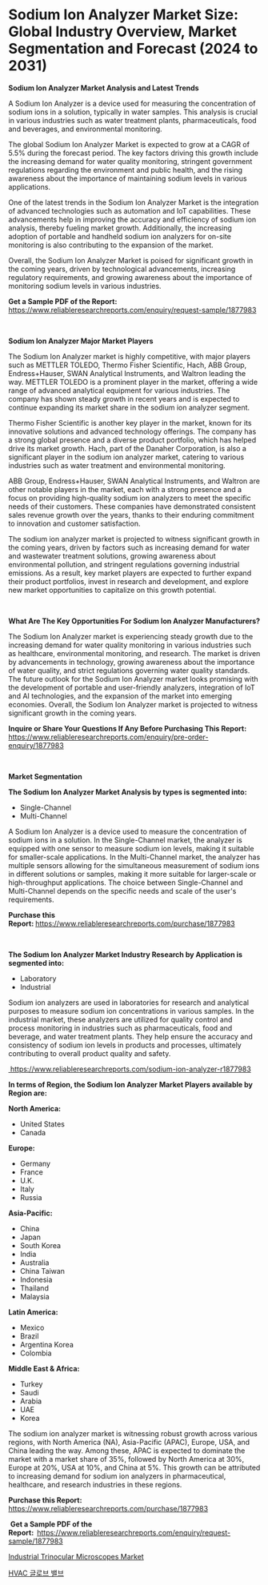 <p><h1>Sodium Ion Analyzer Market Size: Global Industry Overview, Market Segmentation and Forecast (2024 to 2031)</h1></p><p><strong>Sodium Ion Analyzer Market Analysis and Latest Trends</strong></p>
<p><p>A Sodium Ion Analyzer is a device used for measuring the concentration of sodium ions in a solution, typically in water samples. This analysis is crucial in various industries such as water treatment plants, pharmaceuticals, food and beverages, and environmental monitoring.</p><p>The global Sodium Ion Analyzer Market is expected to grow at a CAGR of 5.5% during the forecast period. The key factors driving this growth include the increasing demand for water quality monitoring, stringent government regulations regarding the environment and public health, and the rising awareness about the importance of maintaining sodium levels in various applications.</p><p>One of the latest trends in the Sodium Ion Analyzer Market is the integration of advanced technologies such as automation and IoT capabilities. These advancements help in improving the accuracy and efficiency of sodium ion analysis, thereby fueling market growth. Additionally, the increasing adoption of portable and handheld sodium ion analyzers for on-site monitoring is also contributing to the expansion of the market.</p><p>Overall, the Sodium Ion Analyzer Market is poised for significant growth in the coming years, driven by technological advancements, increasing regulatory requirements, and growing awareness about the importance of monitoring sodium levels in various industries.</p></p>
<p><strong>Get a Sample PDF of the Report:&nbsp;</strong> <a href="https://www.reliableresearchreports.com/enquiry/request-sample/1877983">https://www.reliableresearchreports.com/enquiry/request-sample/1877983</a></p>
<p>&nbsp;</p>
<p><strong>Sodium Ion Analyzer Major Market Players</strong></p>
<p><p>The Sodium Ion Analyzer market is highly competitive, with major players such as METTLER TOLEDO, Thermo Fisher Scientific, Hach, ABB Group, Endress+Hauser, SWAN Analytical Instruments, and Waltron leading the way. METTLER TOLEDO is a prominent player in the market, offering a wide range of advanced analytical equipment for various industries. The company has shown steady growth in recent years and is expected to continue expanding its market share in the sodium ion analyzer segment.</p><p>Thermo Fisher Scientific is another key player in the market, known for its innovative solutions and advanced technology offerings. The company has a strong global presence and a diverse product portfolio, which has helped drive its market growth. Hach, part of the Danaher Corporation, is also a significant player in the sodium ion analyzer market, catering to various industries such as water treatment and environmental monitoring.</p><p>ABB Group, Endress+Hauser, SWAN Analytical Instruments, and Waltron are other notable players in the market, each with a strong presence and a focus on providing high-quality sodium ion analyzers to meet the specific needs of their customers. These companies have demonstrated consistent sales revenue growth over the years, thanks to their enduring commitment to innovation and customer satisfaction.</p><p>The sodium ion analyzer market is projected to witness significant growth in the coming years, driven by factors such as increasing demand for water and wastewater treatment solutions, growing awareness about environmental pollution, and stringent regulations governing industrial emissions. As a result, key market players are expected to further expand their product portfolios, invest in research and development, and explore new market opportunities to capitalize on this growth potential.</p></p>
<p>&nbsp;</p>
<p><strong>What Are The Key Opportunities For Sodium Ion Analyzer Manufacturers?</strong></p>
<p><p>The Sodium Ion Analyzer market is experiencing steady growth due to the increasing demand for water quality monitoring in various industries such as healthcare, environmental monitoring, and research. The market is driven by advancements in technology, growing awareness about the importance of water quality, and strict regulations governing water quality standards. The future outlook for the Sodium Ion Analyzer market looks promising with the development of portable and user-friendly analyzers, integration of IoT and AI technologies, and the expansion of the market into emerging economies. Overall, the Sodium Ion Analyzer market is projected to witness significant growth in the coming years.</p></p>
<p><strong>Inquire or Share Your Questions If Any Before Purchasing This Report:</strong> <a href="https://www.reliableresearchreports.com/enquiry/pre-order-enquiry/1877983">https://www.reliableresearchreports.com/enquiry/pre-order-enquiry/1877983</a></p>
<p>&nbsp;</p>
<p><strong>Market Segmentation</strong></p>
<p><strong>The Sodium Ion Analyzer Market Analysis by types is segmented into:</strong></p>
<p><ul><li>Single-Channel</li><li>Multi-Channel</li></ul></p>
<p><p>A Sodium Ion Analyzer is a device used to measure the concentration of sodium ions in a solution. In the Single-Channel market, the analyzer is equipped with one sensor to measure sodium ion levels, making it suitable for smaller-scale applications. In the Multi-Channel market, the analyzer has multiple sensors allowing for the simultaneous measurement of sodium ions in different solutions or samples, making it more suitable for larger-scale or high-throughput applications. The choice between Single-Channel and Multi-Channel depends on the specific needs and scale of the user's requirements.</p></p>
<p><strong>Purchase this Report:&nbsp;</strong><a href="https://www.reliableresearchreports.com/purchase/1877983">https://www.reliableresearchreports.com/purchase/1877983</a></p>
<p>&nbsp;</p>
<p><strong>The Sodium Ion Analyzer Market Industry Research by Application is segmented into:</strong></p>
<p><ul><li>Laboratory</li><li>Industrial</li></ul></p>
<p><p>Sodium ion analyzers are used in laboratories for research and analytical purposes to measure sodium ion concentrations in various samples. In the industrial market, these analyzers are utilized for quality control and process monitoring in industries such as pharmaceuticals, food and beverage, and water treatment plants. They help ensure the accuracy and consistency of sodium ion levels in products and processes, ultimately contributing to overall product quality and safety.</p></p>
<p><a href="https://www.reliableresearchreports.com/sodium-ion-analyzer-r1877983">&nbsp;https://www.reliableresearchreports.com/sodium-ion-analyzer-r1877983</a></p>
<p><strong>In terms of Region, the Sodium Ion Analyzer Market Players available by Region are:</strong></p>
<p>
    <p> <strong> North America: </strong>
        <ul>
            <li>United States</li>
            <li>Canada</li>
        </ul>
        </p> 
    <p> <strong> Europe: </strong>
        <ul>
            <li>Germany</li>
            <li>France</li>
            <li>U.K.</li>
            <li>Italy</li>
            <li>Russia</li>
        </ul>
        </p> 
    <p> <strong> Asia-Pacific: </strong>
        <ul>
            <li>China</li>
            <li>Japan</li>
            <li>South Korea</li>
            <li>India</li>
            <li>Australia</li>
            <li>China Taiwan</li>
            <li>Indonesia</li>
            <li>Thailand</li>
            <li>Malaysia</li>
        </ul>
        </p> 
    <p> <strong> Latin America: </strong>
        <ul>
            <li>Mexico</li>
            <li>Brazil</li>
            <li>Argentina Korea</li>
            <li>Colombia</li>
        </ul>
        </p> 
    <p> <strong> Middle East & Africa: </strong>
        <ul>
            <li>Turkey</li>
            <li>Saudi</li>
            <li>Arabia</li>
            <li>UAE</li>
            <li>Korea</li>
        </ul>
    </p>
    </p>
<p><p>The sodium ion analyzer market is witnessing robust growth across various regions, with North America (NA), Asia-Pacific (APAC), Europe, USA, and China leading the way. Among these, APAC is expected to dominate the market with a market share of 35%, followed by North America at 30%, Europe at 20%, USA at 10%, and China at 5%. This growth can be attributed to increasing demand for sodium ion analyzers in pharmaceutical, healthcare, and research industries in these regions.</p></p>
<p><strong>Purchase this Report: </strong><a href="https://www.reliableresearchreports.com/purchase/1877983">https://www.reliableresearchreports.com/purchase/1877983</a></p>
<p>&nbsp;<strong>Get a Sample PDF of the Report:&nbsp;&nbsp;</strong><a href="https://www.reliableresearchreports.com/enquiry/request-sample/1877983">https://www.reliableresearchreports.com/enquiry/request-sample/1877983</a></p>
<p><strong></strong></p>
<p><p><a href="https://view.publitas.com/reportprime-1/industrial-trinocular-microscopes-market-investigation-industry-evolution-and-forecast-till-2031/">Industrial Trinocular Microscopes Market</a></p><p><a href="https://github.com/solomonbode85/Market-Research-Report-List-1/blob/main/8098141173211.md">HVAC 글로브 밸브</a></p></p>